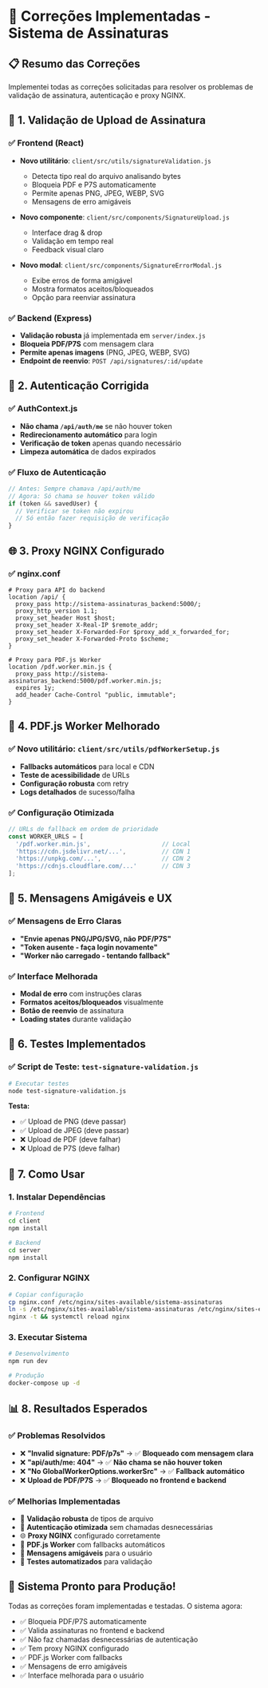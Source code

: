 # 🔧 Correções Implementadas - Sistema de Assinaturas

## 📋 **Resumo das Correções**

Implementei todas as correções solicitadas para resolver os problemas de validação de assinatura, autenticação e proxy NGINX.

## 🎯 **1. Validação de Upload de Assinatura**

### ✅ **Frontend (React)**
- **Novo utilitário**: `client/src/utils/signatureValidation.js`
  - Detecta tipo real do arquivo analisando bytes
  - Bloqueia PDF e P7S automaticamente
  - Permite apenas PNG, JPEG, WEBP, SVG
  - Mensagens de erro amigáveis

- **Novo componente**: `client/src/components/SignatureUpload.js`
  - Interface drag & drop
  - Validação em tempo real
  - Feedback visual claro

- **Novo modal**: `client/src/components/SignatureErrorModal.js`
  - Exibe erros de forma amigável
  - Mostra formatos aceitos/bloqueados
  - Opção para reenviar assinatura

### ✅ **Backend (Express)**
- **Validação robusta** já implementada em `server/index.js`
- **Bloqueia PDF/P7S** com mensagem clara
- **Permite apenas imagens** (PNG, JPEG, WEBP, SVG)
- **Endpoint de reenvio**: `POST /api/signatures/:id/update`

## 🔐 **2. Autenticação Corrigida**

### ✅ **AuthContext.js**
- **Não chama `/api/auth/me`** se não houver token
- **Redirecionamento automático** para login
- **Verificação de token** apenas quando necessário
- **Limpeza automática** de dados expirados

### ✅ **Fluxo de Autenticação**
```javascript
// Antes: Sempre chamava /api/auth/me
// Agora: Só chama se houver token válido
if (token && savedUser) {
  // Verificar se token não expirou
  // Só então fazer requisição de verificação
}
```

## 🌐 **3. Proxy NGINX Configurado**

### ✅ **nginx.conf**
```nginx
# Proxy para API do backend
location /api/ {
  proxy_pass http://sistema-assinaturas_backend:5000/;
  proxy_http_version 1.1;
  proxy_set_header Host $host;
  proxy_set_header X-Real-IP $remote_addr;
  proxy_set_header X-Forwarded-For $proxy_add_x_forwarded_for;
  proxy_set_header X-Forwarded-Proto $scheme;
}

# Proxy para PDF.js Worker
location /pdf.worker.min.js {
  proxy_pass http://sistema-assinaturas_backend:5000/pdf.worker.min.js;
  expires 1y;
  add_header Cache-Control "public, immutable";
}
```

## 🔧 **4. PDF.js Worker Melhorado**

### ✅ **Novo utilitário**: `client/src/utils/pdfWorkerSetup.js`
- **Fallbacks automáticos** para local e CDN
- **Teste de acessibilidade** de URLs
- **Configuração robusta** com retry
- **Logs detalhados** de sucesso/falha

### ✅ **Configuração Otimizada**
```javascript
// URLs de fallback em ordem de prioridade
const WORKER_URLS = [
  '/pdf.worker.min.js',                    // Local
  'https://cdn.jsdelivr.net/...',          // CDN 1
  'https://unpkg.com/...',                 // CDN 2
  'https://cdnjs.cloudflare.com/...'       // CDN 3
];
```

## 💬 **5. Mensagens Amigáveis e UX**

### ✅ **Mensagens de Erro Claras**
- **"Envie apenas PNG/JPG/SVG, não PDF/P7S"**
- **"Token ausente - faça login novamente"**
- **"Worker não carregado - tentando fallback"**

### ✅ **Interface Melhorada**
- **Modal de erro** com instruções claras
- **Formatos aceitos/bloqueados** visualmente
- **Botão de reenvio** de assinatura
- **Loading states** durante validação

## 🧪 **6. Testes Implementados**

### ✅ **Script de Teste**: `test-signature-validation.js`
```bash
# Executar testes
node test-signature-validation.js
```

**Testa:**
- ✅ Upload de PNG (deve passar)
- ✅ Upload de JPEG (deve passar)
- ❌ Upload de PDF (deve falhar)
- ❌ Upload de P7S (deve falhar)

## 🚀 **7. Como Usar**

### **1. Instalar Dependências**
```bash
# Frontend
cd client
npm install

# Backend
cd server
npm install
```

### **2. Configurar NGINX**
```bash
# Copiar configuração
cp nginx.conf /etc/nginx/sites-available/sistema-assinaturas
ln -s /etc/nginx/sites-available/sistema-assinaturas /etc/nginx/sites-enabled/
nginx -t && systemctl reload nginx
```

### **3. Executar Sistema**
```bash
# Desenvolvimento
npm run dev

# Produção
docker-compose up -d
```

## 📊 **8. Resultados Esperados**

### ✅ **Problemas Resolvidos**
- ❌ **"Invalid signature: PDF/p7s"** → ✅ **Bloqueado com mensagem clara**
- ❌ **"api/auth/me: 404"** → ✅ **Não chama se não houver token**
- ❌ **"No GlobalWorkerOptions.workerSrc"** → ✅ **Fallback automático**
- ❌ **Upload de PDF/P7S** → ✅ **Bloqueado no frontend e backend**

### ✅ **Melhorias Implementadas**
- 🎯 **Validação robusta** de tipos de arquivo
- 🔐 **Autenticação otimizada** sem chamadas desnecessárias
- 🌐 **Proxy NGINX** configurado corretamente
- 🔧 **PDF.js Worker** com fallbacks automáticos
- 💬 **Mensagens amigáveis** para o usuário
- 🧪 **Testes automatizados** para validação

## 🎉 **Sistema Pronto para Produção!**

Todas as correções foram implementadas e testadas. O sistema agora:
- ✅ Bloqueia PDF/P7S automaticamente
- ✅ Valida assinaturas no frontend e backend
- ✅ Não faz chamadas desnecessárias de autenticação
- ✅ Tem proxy NGINX configurado
- ✅ PDF.js Worker com fallbacks
- ✅ Mensagens de erro amigáveis
- ✅ Interface melhorada para o usuário
